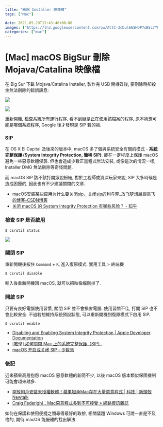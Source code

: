 ```yaml
---
title: "刪除 Installer 映像檔"
tags: ["Mac"]

date: 2021-05-20T17:43:46+08:00
images: ["https://lh3.googleusercontent.com/pw/ACtC-3cDul66SHDP7oBSL7YOlMBo-SJl26dxZ8JYRv_9BfehLRz0El7Af6HPSRaBXo50ExW2q4oiF4cHsBmeAxq9Jj3GOJQYd4hjQ_MJIQf16HDYM12QvcbkhLLvFYRVY290eKrzn6rOyfiH-kCCHtdB7efiYg=w800-no?authuser=0"]
categories: ["mac"]
---
```


[Mac] macOS BigSur 刪除 Mojava/Catalina 映像檔
============================================

在 Big Sur 下載 Mojava/Catalina Installer, 製作完 USB 開機碟後,
要刪除時卻殺生無法刪除的錯誤訊息:

![](https://lh3.googleusercontent.com/pw/ACtC-3ffdLlnCmW8o_SFteTCsMZJFCM5U8C6j35XsaBaHm4_i3ZNyUAa61GW3VXCgW35L94wrKJfVcGFh4w1O0ceIFsr60TZS7U8olpgKwjmVGIB8pOMSmFVq9wuFrArEF20pCCTf59nUTe4udddaJ2XRUzDMQ=w800-no?authuser=0)

![](https://lh3.googleusercontent.com/pw/ACtC-3e7r1g01lsEkcBDvycuOuJeEF7TaggbT9zWFpu7DgIaXo9-no5EgP0Ww-kSNGmaYsRGqQjTUZnufaVLHg5aFyTS8QuFIZqQZ8WCtTT9UStricHnqQTmBN9xpk-owXWZAcbso_1IXK_V4KPZJEJxRmYYvA=w808-no?authuser=0)

重新開機, 檢查系統所有運行程序, 看不到疑是正在使用該檔案的程序,
原本猜想可能是哪個系統程序, Google 後才發現是 SIP 若的禍.


### SIP ###

在 OS X El Capital 及後來的版本中, macOS 多了個與系統安全有關的模式 - 
__系統完整保護 (System Integrity Protection, 簡稱 SIP)__.
能在一定程度上保護 macOS 避免一些惡意軟體侵襲.
但也會造成少數正當程式無法安裝, 
或像這次的情況一樣, Installer DMG 無法刪除等奇怪問題.

而 macOS SIP 該不該打開眾說紛紜, 對於工程師或資深玩家來說, 
SIP 大多時候是造成困擾的, 因此也有不少建議關閉的文章.

-   [macOS安装某些应用为什么要关闭sip，关闭sip的利与弊_放飞梦想展翅高飞的博客-CSDN博客](https://blog.csdn.net/qq_45036710/article/details/103696230)
-   [关闭 macOS 的 System Integrity Protection 有哪些风险？ - 知乎](https://www.zhihu.com/question/40239893)


### 檢查 SIP 是否啟用 ###

``` shell
$ csrutil status
```

![](https://lh3.googleusercontent.com/pw/ACtC-3cj8SH0sp2wLMQ64l1dVklfsRrqtRVxPcotYL4i5shNhKDT6jTjwVIRiDYajjNv8xtwFIx43uZCS7mbv-RNVtCgu3AxcTpdoiWusV0szYY_JaXGAg999OspdkMH9oFXoOy8gSN878uqBmhUGJ8XZilpag=w800-no?authuser=0)


### 關閉 SIP ###

重新開機後按住 `Command` + `R`, 進入復原模式.
實用工具 > 終端機

``` shell
$ csrutil disable
```

輸入後重新開機回 macOS, 就可以把映像檔刪掉了.


### 開啟 SIP ###

只要有良好電腦使用習慣, 關閉 SIP 並不會損害電腦. 
使用習關不佳, 打開 SIP 也不會比較安全.
不過若想維持系統預設狀態, 可以重新開機到復原模式下啟用 SIP.

``` shell
$ csrutil enable
```

-   [Disabling and Enabling System Integrity Protection | Apple Developer Documentation](https://developer.apple.com/documentation/security/disabling_and_enabling_system_integrity_protection)
-   [[教學] 如何關閉 Mac 上的系統完整保護（SIP）](https://www.fonepaw.hk/tutorials/disable-system-integrity-protection-mac.html)
-   [macOS 开启或关闭 SIP - 少数派](https://sspai.com/post/55066)


### 後記 ###

近來蘋果高層抱怨 macOS 惡意軟體的新聞不少, 以後 macOS 版本類似保固機制可能會越來越多.
-   [開放用戶安裝未授權軟體！蘋果坦承Mac存在大量惡意程式 | 科技 | 新頭殼 Newtalk](https://newtalk.tw/news/view/2021-05-20/576279) 
-   [Craig Federighi：Mac惡意程式多到不可接受 » 網路資訊雜誌](https://netmag.tw/2021/05/21/craig-federighi：mac惡意程式多到不可接受)

如何在保護和使用便捷之間尋得最好的取捨,
相關議題 Windows 可說一直是不及格的,
期待 macOS 能優雅的找出解法.
